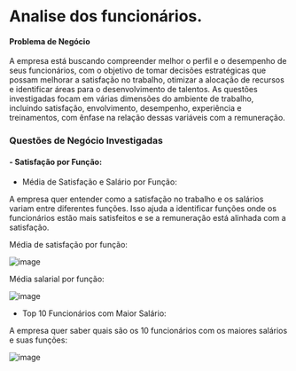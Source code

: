 # Analise dos funcionários.

#### Problema de Negócio

A empresa está buscando compreender melhor o perfil e o desempenho de seus funcionários, com o objetivo de tomar decisões estratégicas que possam melhorar a satisfação no trabalho, otimizar a alocação de recursos e identificar áreas para o desenvolvimento de talentos. As questões investigadas focam em várias dimensões do ambiente de trabalho, incluindo satisfação, envolvimento, desempenho, experiência e treinamentos, com ênfase na relação dessas variáveis com a remuneração.


### Questões de Negócio Investigadas
#### - Satisfação por Função:

- Média de Satisfação e Salário por Função: 

A empresa quer entender como a satisfação no trabalho e os salários variam entre diferentes funções. Isso ajuda a identificar funções onde os funcionários estão mais satisfeitos e se a remuneração está alinhada com a satisfação.

Média de satisfação por função:

![image](https://github.com/user-attachments/assets/dd469758-cb44-4203-bc20-c365e88ef714)


Média salarial por função:

![image](https://github.com/user-attachments/assets/6633b686-8fa7-43c6-afc3-eef9bbccd3d4)


- Top 10 Funcionários com Maior Salário: 

A empresa quer saber quais são os 10 funcionários com os maiores salários e suas funções:

![image](https://github.com/user-attachments/assets/7dc6a3d2-08a6-466c-88b5-aab49b536a27)






